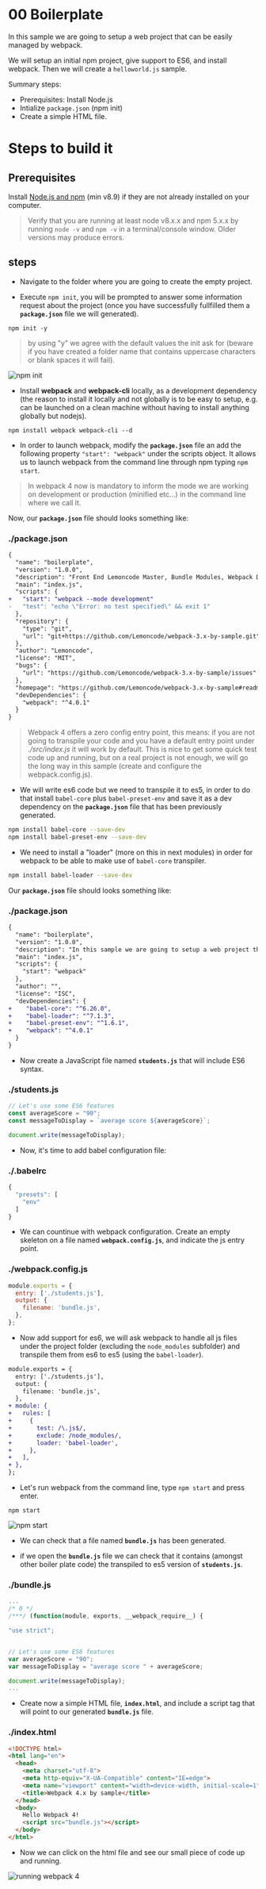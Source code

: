 # 00 Boilerplate

In this sample we are going to setup a web project that can be easily managed
by webpack.

We will setup an initial npm project, give support to ES6, and install webpack.
Then we will create a `helloworld.js` sample.

Summary steps:
 - Prerequisites: Install Node.js
 - Intialize `package.json` (npm init)
 - Create a simple HTML file.

# Steps to build it

## Prerequisites

Install [Node.js and npm](https://nodejs.org/en/) (min v8.9) if they are not already installed on your computer.

> Verify that you are running at least node v8.x.x and npm 5.x.x by running `node -v` and `npm -v` in a terminal/console window. Older versions may produce errors.

## steps

- Navigate to the folder where you are going to create the empty project.

- Execute `npm init`, you will be prompted to answer some information request
about the project (once you have successfully fullfilled them a **`package.json`**
file we will generated).

```
npm init -y
```

> by using "y" we agree with the default values the init ask for (beware if you have
created a folder name that contains uppercase characters or blank spaces it will fail).

![npm init](../../99%20Readme%20Resources/00%20Intro/00%20Boilerplate/npm%20init.png)

- Install **webpack** and **webpack-cli** locally, as a development dependency (the reason to install it locally and not globally is to be easy to setup, e.g. can be launched on a clean machine without having to install anything globally but nodejs).

```
npm install webpack webpack-cli --d
```

- In order to launch webpack, modify the **`package.json`** file an add the following property `"start": "webpack"` under the scripts object. It allows us to launch webpack from the command line through npm typing `npm start`.

> In webpack 4 now is mandatory to inform the mode we are working on development or production (minified etc...) in the command line where we call it.

 Now, our **`package.json`** file should looks something like:

### ./package.json
```diff
{
  "name": "boilerplate",
  "version": "1.0.0",
  "description": "Front End Lemoncode Master, Bundle Modules, Webpack Demo 00 Boilerplate",
  "main": "index.js",
  "scripts": {
+   "start": "webpack --mode development"
-   "test": "echo \"Error: no test specified\" && exit 1"
  },
  "repository": {
    "type": "git",
    "url": "git+https://github.com/Lemoncode/webpack-3.x-by-sample.git"
  },
  "author": "Lemoncode",
  "license": "MIT",
  "bugs": {
    "url": "https://github.com/Lemoncode/webpack-3.x-by-sample/issues"
  },
  "homepage": "https://github.com/Lemoncode/webpack-3.x-by-sample#readme",
  "devDependencies": {
    "webpack": "^4.0.1"
  }
}
```

> Webpack 4 offers a zero config entry point, this means: if you are not going to transpile your code
and you have a default entry point under _./src/index.js_ it will work by default. This is nice to get
some quick test code up and running, but on a real project is not enough, we will go the long way
in this sample (create and configure the webpack.config.js).

- We will write es6 code but we need to transpile it to es5, in order to do
that install `babel-core` plus `babel-preset-env` and save it as a dev dependency on the **`package.json`** file that has been previously generated.

```bash
npm install babel-core --save-dev
npm install babel-preset-env --save-dev
```

- We need to install a "loader" (more on this in next modules) in order for
webpack to be able to make use of `babel-core` transpiler.

```bash
npm install babel-loader --save-dev
```

Our **`package.json`** file should looks something like:

### ./package.json
```diff
{
  "name": "boilerplate",
  "version": "1.0.0",
  "description": "In this sample we are going to setup a web project that can be easily managed by webpack.",
  "main": "index.js",
  "scripts": {
    "start": "webpack"
  },
  "author": "",
  "license": "ISC",
  "devDependencies": {
+    "babel-core": "^6.26.0",
+    "babel-loader": "^7.1.3",
+    "babel-preset-env": "^1.6.1",
+    "webpack": "^4.0.1"
  }
}
```

- Now create a JavaScript file named **`students.js`** that will include ES6 syntax.

### ./students.js
```javascript
// Let's use some ES6 features
const averageScore = "90";
const messageToDisplay = `average score ${averageScore}`;

document.write(messageToDisplay);
```

- Now, it's time to add babel configuration file:

### ./.babelrc
```javascript
{
  "presets": [
    "env"
  ]
}
```

- We can countinue with webpack configuration. Create an empty skeleton on a file named **`webpack.config.js`**, and indicate the js entry point.

### ./webpack.config.js
```javascript
module.exports = {
  entry: ['./students.js'],
  output: {
    filename: 'bundle.js',
  },
};

```

- Now add support for es6, we will ask webpack to handle all js files under the project folder (excluding the `node_modules` subfolder) and transpile them from es6 to es5 (using the `babel-loader`).

```diff
module.exports = {
  entry: ['./students.js'],
  output: {
    filename: 'bundle.js',
  },
+ module: {
+   rules: [
+     {
+       test: /\.js$/,
+       exclude: /node_modules/,
+       loader: 'babel-loader',
+     },
+   ],
+ },
};
```

- Let's run webpack from the command line, type `npm start` and press enter.

```
npm start
```

![npm start](../../99%20Readme%20Resources/00%20Intro/00%20Boilerplate/npm%20start.png)

- We can check that a file named **`bundle.js`** has been generated.

- if we open the **`bundle.js`** file we can check that it contains (amongst other boiler plate code) the transpiled to es5 version of **`students.js`**.

### ./bundle.js
```javascript
...
/* 0 */
/***/ (function(module, exports, __webpack_require__) {

"use strict";


// Let's use some ES6 features
var averageScore = "90";
var messageToDisplay = "average score " + averageScore;

document.write(messageToDisplay);
...
```

- Create now a simple HTML file, **`index.html`**, and include a script tag that will point to our generated **`bundle.js`** file.

### ./index.html
```html
<!DOCTYPE html>
<html lang="en">
  <head>
    <meta charset="utf-8">
    <meta http-equiv="X-UA-Compatible" content="IE=edge">
    <meta name="viewport" content="width=device-width, initial-scale=1">
    <title>Webpack 4.x by sample</title>
  </head>
  <body>
    Hello Webpack 4!
    <script src="bundle.js"></script>
  </body>
</html>

```
- Now we can click on the html file and see our small piece of code up and running.

![running webpack 4](../../99%20Readme%20Resources/00%20Intro/00%20Boilerplate/result.png)
